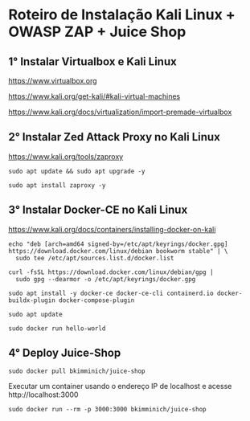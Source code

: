 # Roteiro de Instalação Kali Linux + OWASP ZAP + Juice Shop

## 1° Instalar Virtualbox e Kali Linux

https://www.virtualbox.org

https://www.kali.org/get-kali/#kali-virtual-machines

https://www.kali.org/docs/virtualization/import-premade-virtualbox

## 2° Instalar Zed Attack Proxy no Kali Linux

https://www.kali.org/tools/zaproxy
```
sudo apt update && sudo apt upgrade -y
```
```
sudo apt install zaproxy -y
```
## 3° Instalar Docker-CE no Kali Linux

https://www.kali.org/docs/containers/installing-docker-on-kali
```
echo "deb [arch=amd64 signed-by=/etc/apt/keyrings/docker.gpg] https://download.docker.com/linux/debian bookworm stable" | \
  sudo tee /etc/apt/sources.list.d/docker.list
```
```
curl -fsSL https://download.docker.com/linux/debian/gpg |
  sudo gpg --dearmor -o /etc/apt/keyrings/docker.gpg
```
```
sudo apt install -y docker-ce docker-ce-cli containerd.io docker-buildx-plugin docker-compose-plugin
```
```
sudo apt update
```
```
sudo docker run hello-world
```
## 4° Deploy Juice-Shop
```
sudo docker pull bkimminich/juice-shop
```
Executar um container usando o endereço IP de localhost e acesse http://localhost:3000 
```
sudo docker run --rm -p 3000:3000 bkimminich/juice-shop
```
